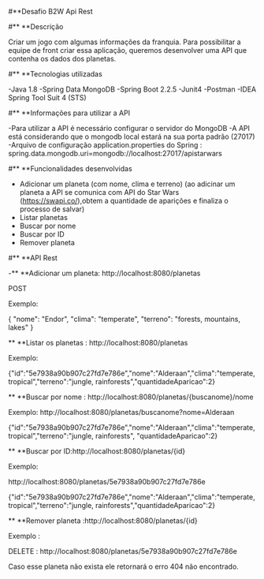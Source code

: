 #**Desafio  B2W Api Rest

#** **Descrição

Criar um jogo com algumas informações da franquia. Para possibilitar  a equipe de front criar essa aplicação, queremos desenvolver uma API que contenha os dados dos planetas.


#** **Tecnologias utilizadas

-Java 1.8
-Spring Data MongoDB 
-Spring Boot 2.2.5
-Junit4
-Postman
-IDEA Spring Tool Suit 4 (STS)


#** **Informações para utilizar a API 

-Para utilizar a API é necessário configurar o servidor do MongoDB
-A API está considerando que o mongodb local estará na sua porta padrão (27017)
-Arquivo de configuração application.properties do Spring : spring.data.mongodb.uri=mongodb://localhost:27017/apistarwars


#** **Funcionalidades desenvolvidas 
- Adicionar um planeta (com nome, clima e terreno)
(ao adicinar um planeta a API se comunica com API do Star Wars (https://swapi.co/),obtem a quantidade de aparições e finaliza o processo de salvar)
- Listar planetas
- Buscar por nome
- Buscar por ID
- Remover planeta

#** **API Rest

-** **Adicionar um planeta: http://localhost:8080/planetas 

POST

Exemplo:

{ "nome": "Endor", 
"clima": "temperate", 
"terreno": "forests, mountains, lakes" }

** **Listar os planetas  : http://localhost:8080/planetas

Exemplo:

{"id":"5e7938a90b907c27fd7e786e","nome":"Alderaan","clima":"temperate, 
     tropical","terreno":"jungle, rainforests","quantidadeAparicao":2}

** **Buscar por nome : http://localhost:8080/planetas/{buscanome}/nome

Exemplo:
http://localhost:8080/planetas/buscanome?nome=Alderaan

{"id":"5e7938a90b907c27fd7e786e","nome":"Alderaan","clima":"temperate, tropical","terreno":"jungle, rainforests",
  "quantidadeAparicao":2}

** **Buscar por ID:http://localhost:8080/planetas/{id}

Exemplo:

http://localhost:8080/planetas/5e7938a90b907c27fd7e786e

{"id":"5e7938a90b907c27fd7e786e","nome":"Alderaan","clima":"temperate, tropical","terreno":"jungle, rainforests","quantidadeAparicao":2}

** **Remover planeta :http://localhost:8080/planetas/{id}

Exemplo :

DELETE : http://localhost:8080/planetas/5e7938a90b907c27fd7e786e

Caso esse planeta não exista ele retornará o erro 404 não encontrado.





